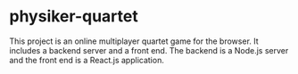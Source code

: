 # physiker-quartet

This project is an online multiplayer quartet game for the browser. 
It includes a backend server and a front end. 
The backend is a Node.js server and the front end is a React.js application. 

